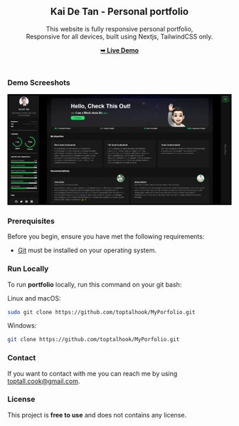 <div align="center">

  <h2 align="center">Kai De Tan - Personal portfolio</h2>

This website is fully responsive personal portfolio, <br />Responsive for all devices, built using Nextjs, TailwindCSS only.

<a href="#"><strong>➥ Live Demo</strong></a>

</div>

<br />

### Demo Screeshots

![Osama Portfolio Desktop Demo](./public/readme-images/portfolio.png "Desktop Demo")

### Prerequisites

Before you begin, ensure you have met the following requirements:

- [Git](https://git-scm.com/downloads "Download Git") must be installed on your operating system.

### Run Locally

To run **portfolio** locally, run this command on your git bash:

Linux and macOS:

```bash
sudo git clone https://github.com/toptalhook/MyPorfolio.git
```

Windows:

```bash
git clone https://github.com/toptalhook/MyPorfolio.git
```

### Contact

If you want to contact with me you can reach me by using toptall.cook@gmail.com.

### License

This project is **free to use** and does not contains any license.

